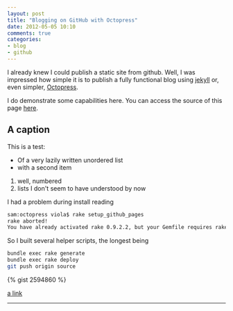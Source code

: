 ```yaml
---
layout: post
title: "Blogging on GitHub with Octopress"
date: 2012-05-05 10:10
comments: true
categories: 
- blog
- github 
---
```


I already knew I could publish a static site from github.
Well, I was impressed how simple it is to publish a fully functional blog using 
[jekyll](http://github.com/mojombo/jekyll) or, even simpler, [Octopress](http://octopress.org/).

<!-- more -->

I do demonstrate some capabilities here.
You can access the source of this page 
[here](https://raw.github.com/joergviola/joergviola.github.com/source/source/_posts/2012-05-05-blogging-on-github-with-octopress.markdown).

A caption
---------

This is a test:

* Of a
very lazily written
unordered list
* with a second item

1. well, numbered
1. lists I don't seem to have understood by now

I had a problem during install reading

``` bash
sam:octopress viola$ rake setup_github_pages
rake aborted!
You have already activated rake 0.9.2.2, but your Gemfile requires rake 0.9.2. Using bundle exec may solve this.
```   
So I built several helper scripts, the longest being
``` bash deploy
bundle exec rake generate
bundle exec rake deploy
git push origin source
```   


{% gist 2594860 %}

[a link](http://disqus.com)

***